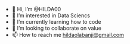- 👋 Hi, I’m @HILDA00
- 👀 I’m interested in Data Sciencs
- 🌱 I’m currently learning how to code
- 💞️ I’m looking to collaborate on value
- 📫 How to reach me hildaolabanji@gmail.com

<!---
HILDA00/HILDA00 is a ✨ special ✨ repository because its `README.md` (this file) appears on your GitHub profile.
You can click the Preview link to take a look at your changes.
--->
